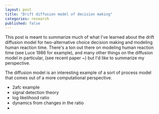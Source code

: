 ```yaml
---
layout: post
title: "Drift diffusion model of decision making"
categories: research
published: false
---
```


This post is meant to summarize much of what I've learned about the drift diffusion model for two-alternative choice decision making and modeling human reaction time. There's a ton out there on modeling human reaction time (see Luce 1986 for example), and many other things on the diffusion model in particular, (see recent paper ~) but I'd like to summarize my perspective.

The diffusion model is an interesting example of a sort of process model that comes out of a more computational perspective.
 - 2afc example
 - signal detection theory
 - log likelihood ratio
 - dynamics from changes in the ratio
 - 

